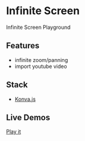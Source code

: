 # Infinite Screen

Infinite Screen Playground

## Features

- infinite zoom/panning
- import youtube video

## Stack

- [Konva.js](https://konvajs.org/)

## Live Demos

[Play it](https://github.com/wooknick/infinite-screen/)
